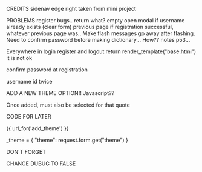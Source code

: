 CREDITS
sidenav edge right taken from mini project

PROBLEMS
register bugs.. return what? empty open modal if username already exists (clear form) previous page if registration successful, whatever previous page was.. Make flash messages go away after flashing.   Need to confirm password before making dictionary... How?? notes p53...


Everywhere in login register and logout return render_template("base.html") it is not ok

confirm password at registration

username id twice

ADD A NEW THEME OPTION!! Javascript??

Once added, must also be selected for that quote


CODE FOR LATER

{{ url_for('add_theme') }}

_theme = {
            "theme": request.form.get("theme")
        }


DON'T FORGET

CHANGE DUBUG TO FALSE
